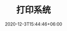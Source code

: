 ---
title: "打印系统"
date: 2020-12-3T15:44:46+06:00
keywords: "武汉UI设计 武汉UI设计公司 UI设计 UX设计 UE设计"
type: portfolio
image: "images/projects/21/1.jpeg"
category: ["PC/打印"]
project_images: ["images/projects/21/01.jpg"]
weight: 123
---